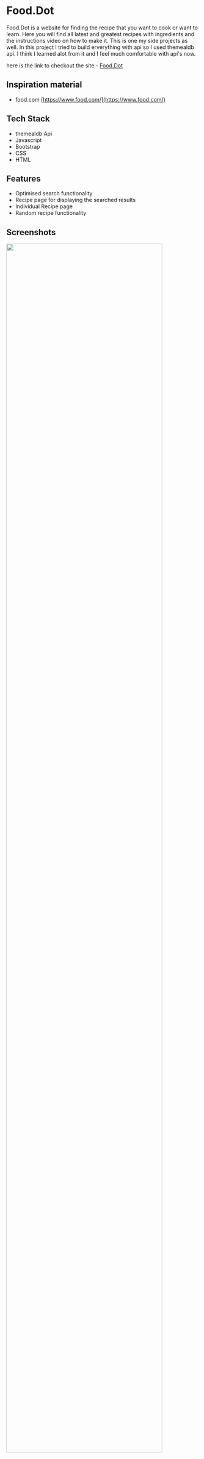 # Food.Dot
Food.Dot is a website for finding the recipe that you want to cook or want to learn. Here you will find all latest and greatest recipes
with ingredients and the instructions video on how to make it.
This is one my side projects as well. In this project I tried to build erverything with api so I used themealdb api. I think I 
learned alot from it and I feel much comfortable with api's now.

here is the link to checkout the site - [Food.Dot](https://transcendent-mousse-bf1065.netlify.app/)

## Inspiration material
- food.com  [https://www.food.com/](https://www.food.com/)

## Tech Stack
- themealdb Api
- Javascript
- Bootstrap
- CSS
- HTML

## Features
- Optimised search functionality
- Recipe page for displaying the searched results
- Individual Recipe page
- Random recipe functionality

## Screenshots
<img src="images/Medura1.png" width="90%">
<img src="images/Medura2.png" width="90%">
<img src="images/Medura3.png" width="90%">
<img src="images/Medura4.png" width="90%">
<img src="images/Medura5.png" width="90%">
<img src="images/Medura6.png" width="90%">
<img src="images/Medura7.png" width="90%">
<img src="images/Medura8.png" width="90%">

## Conclusions
- I had so much fun building this website that I want to build some more. Even though I had to scrifice some of my free time to build it
  and during that time I had so many difficulties but i am so happy with it and I am so glad that I stuck through it and made to the end.


